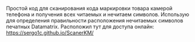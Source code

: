 Простой код для сканирования кода маркировки товара камерой телефона и получения всех читаемых и нечитаем символов. Использую для определения правильности расположения нечитаемых символов печатных Datamatrix.
Расположил тут для доступа онлайн:
https://sergo1c.github.io/ScanerKM/
